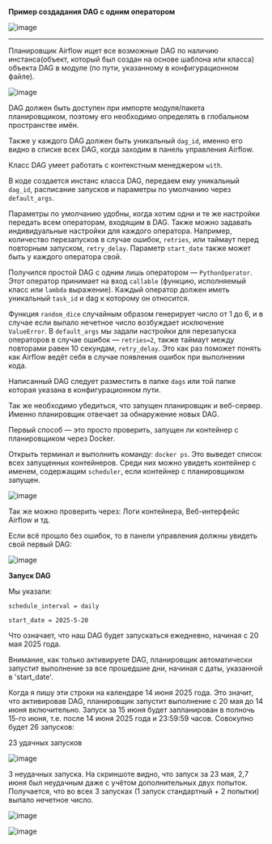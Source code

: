**Пример создадания DAG с одним оператором**

![image](https://github.com/user-attachments/assets/e724fdbe-4236-4f0d-b341-f4aeb1afc248)

------------------------------------

Планировщик Airflow ищет все возможные DAG по наличию инстанса(объект, который был создан на основе шаблона или класса) объекта DAG в модуле (по пути, указанному в конфигурационном файле).

![image](https://github.com/user-attachments/assets/51cf3f1d-2c91-45f8-bc12-8392171005ae)

DAG должен быть доступен при импорте модуля/пакета планировщиком, поэтому его необходимо определять в глобальном пространстве имён. 

Также у каждого DAG должен быть уникальный `dag_id`, именно его видно в списке всех DAG, когда заходим в панель управления Airflow.

Класс DAG умеет работать с контекстным менеджером `with`. 

В коде создается инстанс класса DAG, передаем ему уникальный `dag_id`, расписание запусков и параметры по умолчанию через `default_args`. 

Параметры по умолчанию удобны, когда хотим одни и те же настройки передать всем операторам, входящим в DAG. Также можно задавать индивидуальные настройки для каждого оператора. Например, количество перезапусков в случае ошибок, `retries`, или таймаут перед повторным запуском, `retry_delay`. Параметр `start_date` также может быть у каждого оператора свой.

Получился простой DAG с одним лишь оператором — `PythonOperator`. Этот оператор принимает на вход `callable` (функцию, исполняемый класс или `lambda` выражение). Каждый оператор должен иметь уникальный `task_id` и dag к которому он относится.

Функция `random_dice` случайным образом генерирует число от 1 до 6, и в случае если выпало нечетное число возбуждает исключение `ValueError`. В `default_args` мы задали настройки для перезапуска операторов в случае ошибок — `retries=2`, также таймаут между повторами равен 10 секундам, `retry_delay`. Это как раз поможет понять как Airflow ведёт себя в случае появления ошибок при выполнении кода.

Написанный DAG следует разместить в папке `dags` или той папке которая указана в конфигурационном пути.

Так же необходимо убедиться, что запущен планировщик и веб-сервер. Именно планировщик отвечает за обнаружение новых DAG.

Первый способ — это просто проверить, запущен ли контейнер с планировщиком через Docker.

Открыть терминал и выполнить команду: `docker ps`. Это выведет список всех запущенных контейнеров. Среди них можно увидеть контейнер с именем, содержащим `scheduler`, если контейнер с планировщиком запущен.

![image](https://github.com/user-attachments/assets/090477db-f2ec-4898-92f8-41fb38acdacc)

Так же можно проверить через: Логи контейнера, Веб-интерфейс Airflow и тд.

Если всё прошло без ошибок, то в панели управления должны увидеть свой первый DAG:

![image](https://github.com/user-attachments/assets/0569a37e-7c24-432d-b2a9-55b227c38de8)

**Запуск DAG**

Мы указали:

```schedule_interval = daily```

```start_date = 2025-5-20```

Что означает, что наш DAG будет запускаться ежедневно, начиная с 20 мая 2025 года.

Внимание, как только активируете DAG, планировщик автоматически запустит выполнение за все прошедшие дни, начиная с даты, указанной в 'start_date'.

Когда я пишу эти строки на календаре 14 июня 2025 года. Это значит, что активировав DAG, планировщик запустит выполнение с 20 мая до 14 июня включительно. Запуск за 15 июня будет запланирован в полночь 15-го июня, т.е. после 14 июня 2025 года и 23:59:59 часов. Совокупно будет 26 запусков:

23 удачных запусков

![image](https://github.com/user-attachments/assets/19f42ee6-b70e-42c9-a067-bb1c28694328)

3 неудачных запуска. На скриншоте видно, что запуск за 23 мая, 2,7 июня был неудачным даже с учётом дополнительных двух попыток. Получается, что во всех 3 запусках (1 запуск стандартный + 2 попытки) выпало нечетное число.

![image](https://github.com/user-attachments/assets/f40f7280-cb76-4d77-9813-13f0b8e83d06)

![image](https://github.com/user-attachments/assets/e26e3f5a-2478-4da1-920b-571e48abbcca)

